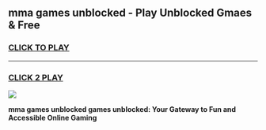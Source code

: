 
## mma games unblocked - Play Unblocked Gmaes & Free
<h3>
<a href="https://premium.freeplayer.one?title=mma_games_unblocked&ref=19F">CLICK TO PLAY</a></h3>
<hr>

<h3>
<a href="https://premium.freeplayer.one?title=mma_games_unblocked&ref=19F">CLICK 2 PLAY</a>
  
</h3>

<a href="https://premium.freeplayer.one?title=mma_games_unblocked&ref=19F/"><img src="https://clearcache.store/games.png"></a>


**mma games unblocked games unblocked: Your Gateway to Fun and Accessible Online Gaming**
